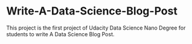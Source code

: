 # Write-A-Data-Science-Blog-Post
This project is the first project of Udacity Data Science Nano Degree for students to write A Data Science Blog Post.
